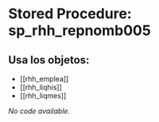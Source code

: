 # Stored Procedure: sp_rhh_repnomb005

## Usa los objetos:
- [[rhh_emplea]]
- [[rhh_liqhis]]
- [[rhh_liqmes]]

*No code available.*
